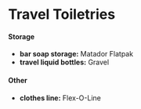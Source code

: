 # Travel Toiletries

#### Storage

- **bar soap storage:** Matador Flatpak
- **travel liquid bottles:** Gravel

#### Other

- **clothes line:** Flex-O-Line